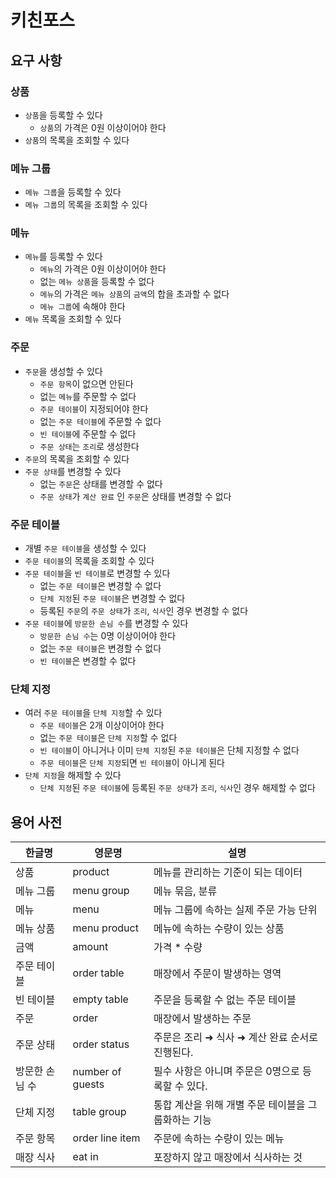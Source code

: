 # 키친포스

## 요구 사항

### 상품
- `상품`을 등록할 수 있다
  - `상품`의 가격은 0원 이상이어야 한다
- `상품`의 목록을 조회할 수 있다

### 메뉴 그룹
- `메뉴 그룹`을 등록할 수 있다
- `메뉴 그룹`의 목록을 조회할 수 있다

### 메뉴
- `메뉴`를 등록할 수 있다
  - `메뉴`의 가격은 0원 이상이어야 한다
  - 없는 `메뉴 상품`을 등록할 수 없다
  - `메뉴`의 가격은 `메뉴 상품`의 `금액`의 합을 초과할 수 없다
  - `메뉴 그룹`에 속해야 한다
- `메뉴` 목록을 조회할 수 있다

### 주문
- `주문`을 생성할 수 있다
  - `주문 항목`이 없으면 안된다
  - 없는 `메뉴`를 주문할 수 없다
  - `주문 테이블`이 지정되어야 한다
  - 없는 `주문 테이블`에 주문할 수 없다
  - `빈 테이블`에 주문할 수 없다
  - `주문 상태`는 `조리`로 생성한다
- `주문`의 목록을 조회할 수 있다
- `주문 상태`를 변경할 수 있다
  - 없는 `주문`은 상태를 변경할 수 없다
  - `주문 상태`가 `계산 완료` 인 `주문`은 상태를 변경할 수 없다

### 주문 테이블
- 개별 `주문 테이블`을 생성할 수 있다
- `주문 테이블`의 목록을 조회할 수 있다
- `주문 테이블`을 `빈 테이블`로 변경할 수 있다
  - 없는 `주문 테이블`은 변경할 수 없다
  - `단체 지정`된 `주문 테이블`은 변경할 수 없다
  - 등록된 `주문`의 `주문 상태`가 `조리`, `식사`인 경우 변경할 수 없다
- `주문 테이블`에 `방문한 손님 수`를 변경할 수 있다
  - `방문한 손님 수`는 0명 이상이어야 한다
  - 없는 `주문 테이블`은 변경할 수 없다
  - `빈 테이블`은 변경할 수 없다

### 단체 지정
- 여러 `주문 테이블`을 `단체 지정`할 수 있다
  - `주문 테이블`은 2개 이상이어야 한다
  - 없는 `주문 테이블`은 `단체 지정`할 수 없다
  - `빈 테이블`이 아니거나 이미 `단체 지정`된 `주문 테이블`은 단체 지정할 수 없다
  - `주문 테이블`은 `단체 지정`되면 `빈 테이블`이 아니게 된다
- `단체 지정`을 해제할 수 있다
  - `단체 지정`된 `주문 테이블`에 등록된 `주문 상태`가 `조리`, `식사`인 경우 해제할 수 없다

## 용어 사전

| 한글명 | 영문명 | 설명 |
| --- | --- | --- |
| 상품 | product | 메뉴를 관리하는 기준이 되는 데이터 |
| 메뉴 그룹 | menu group | 메뉴 묶음, 분류 |
| 메뉴 | menu | 메뉴 그룹에 속하는 실제 주문 가능 단위 |
| 메뉴 상품 | menu product | 메뉴에 속하는 수량이 있는 상품 |
| 금액 | amount | 가격 * 수량 |
| 주문 테이블 | order table | 매장에서 주문이 발생하는 영역 |
| 빈 테이블 | empty table | 주문을 등록할 수 없는 주문 테이블 |
| 주문 | order | 매장에서 발생하는 주문 |
| 주문 상태 | order status | 주문은 조리 ➜ 식사 ➜ 계산 완료 순서로 진행된다. |
| 방문한 손님 수 | number of guests | 필수 사항은 아니며 주문은 0명으로 등록할 수 있다. |
| 단체 지정 | table group | 통합 계산을 위해 개별 주문 테이블을 그룹화하는 기능 |
| 주문 항목 | order line item | 주문에 속하는 수량이 있는 메뉴 |
| 매장 식사 | eat in | 포장하지 않고 매장에서 식사하는 것 |
